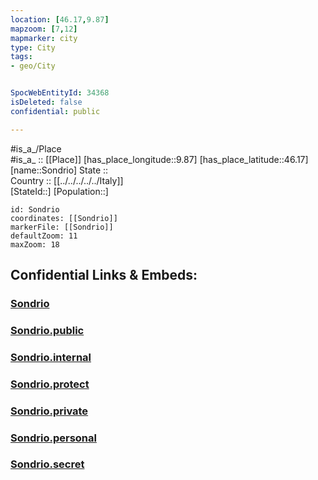 ```yaml
---
location: [46.17,9.87] 
mapzoom: [7,12] 
mapmarker: city 
type: City
tags:
- geo/City


SpocWebEntityId: 34368
isDeleted: false
confidential: public

---
```

#is_a_/Place  
#is_a_ :: [[Place]] 
[has_place_longitude::9.87] 
[has_place_latitude::46.17] 
[name::Sondrio] 
State ::  
Country :: [[../../../../../Italy]]  
[StateId::] 
[Population::] 



```leaflet
id: Sondrio
coordinates: [[Sondrio]] 
markerFile: [[Sondrio]] 
defaultZoom: 11 
maxZoom: 18
```


## Confidential Links & Embeds: 

### [Sondrio](/_Standards/Earth/Continent/Europe/Europe~South/Italy/regions~Italy/Lombardy/Sondrio.Province/City/Sondrio.md) 

### [Sondrio.public](/_public/Earth/Continent/Europe/Europe~South/Italy/regions~Italy/Lombardy/Sondrio.Province/City/Sondrio.public.md) 

### [Sondrio.internal](/_internal/Earth/Continent/Europe/Europe~South/Italy/regions~Italy/Lombardy/Sondrio.Province/City/Sondrio.internal.md) 

### [Sondrio.protect](/_protect/Earth/Continent/Europe/Europe~South/Italy/regions~Italy/Lombardy/Sondrio.Province/City/Sondrio.protect.md) 

### [Sondrio.private](/_private/Earth/Continent/Europe/Europe~South/Italy/regions~Italy/Lombardy/Sondrio.Province/City/Sondrio.private.md) 

### [Sondrio.personal](/_personal/Earth/Continent/Europe/Europe~South/Italy/regions~Italy/Lombardy/Sondrio.Province/City/Sondrio.personal.md) 

### [Sondrio.secret](/_secret/Earth/Continent/Europe/Europe~South/Italy/regions~Italy/Lombardy/Sondrio.Province/City/Sondrio.secret.md)


